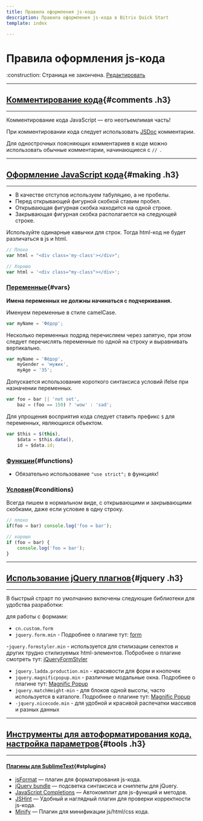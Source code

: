 ```yaml
---
title: Правила оформления js-кода
description: Правила оформления js-кода в Bitrix Quick Start
template: index  

---
```



# Правила оформления js-кода

<div class="tip">
    :construction: Страница не закончена. <a href="https://github.com/pafnuty/bqs-site/blob/dev/storage/pages/code/js.md" class="btn btn-small" target="_blank">Редактировать</a>
</div>

---
## [Комментирование кода](#comments){#comments .h3}
---

Комментирование кода JavaScript — его неотъемлимая часть!

При комментировании кода следует использовать [JSDoc](http://usejsdoc.org/) комментарии.

Для однострочных поясняющих комментариев в коде можно использовать обычные комментарии, начинающиеся с `// `.

---
## [Оформление JavaScript кода](#making){#making .h3}
---

- В качестве отступов используем табуляцию, а не пробелы.
- Перед открывающей фигурной скобкой ставим пробел.
- Открывающая фигурная скобка находится на одной строке.
- Закрывающая фигурная скобка располагается на следующей строке.

Используйте одинарные кавычки для строк. Тогда html-код не будет различаться в js и html.
```js
// Плохо
var html = "<div class='my-class'></div>";

// Хорошо
var html = '<div class="my-class"></div>';
```

### [Переменные](#vars){#vars}


**Имена переменных не должны начинаться с подчеркивания.**

Именуем переменные в стиле camelCase.
```js
var myName = 'Фёдор';
```

Несколько переменных подряд перечисляем через запятую, при этом следует перечислять переменные по одной на строку и выравнивать вертикально.
```js
var myName = 'Фёдор',
    myGender = 'мужик',
    myAge = '35';
```

Допускается использование короткого синтаксиса условий ifelse при назначении переменных.
```js
var foo = bar || 'not set',
    baz = (foo == 150) ? 'wow' : 'sad';
```

Для упрощения восприятия кода следует ставить префикс `$` для переменных, являющихся объектом.
```js
var $this = $(this),
    $data = $this.data(),
    id = $data.id;
```

### [Функции](#functions){#functions}

- Обязательно использование `"use strict";` в функциях!


### [Условия](#conditions){#conditions}

Всегда пишем в нормальном виде, с открывающими и закрывающими скобками, даже если условие в одну строку.
```js
// плохо
if(foo = bar) console.log('foo = bar');

// хорошо
if (foo = bar) {
    console.log('foo = bar');
}
```


---
## [Использование jQuery плагнов](#jquery){#jquery .h3}
---

В быстрый страрт по умолчанию включены следующие библиотеки для удобства разработки:

для работы с формами:
- `cn.custom.form`
- `jquery.form.min` - Подробнее о плагине тут: [form](https://github.com/malsup/form#copyright-and-license)

-`jquery.formstyler.min` - используется для стилизации селектов и других трудно стилизуемых html-элементов. Побробнее о плагине смотреть тут: [jQueryFormStyler](https://github.com/Dimox/jQueryFormStyler) 

- `jquery.ladda.production.min` - красивости для форм и кнопочек
- `jquery.magnificpopup.min` - различные модальные окна. Подробнее о плагине тут: [Magnific Popup](http://dimsemenov.com/plugins/magnific-popup/#build=inline+image+ajax+iframe+gallery+retina+imagezoom+fastclick)
- `jquery.matchHeight-min` - для блоков одной высоты, часто используется в каталоге. Подробнее о плагине тут: [Magnific Popup](http://brm.io/jquery-match-height/)
- `-jquery.nicecode.min` - для удобной и красивой распечатки массивов и разных данных

---
## [Инструменты для автоформатирования кода, настройка параметров](#tools){#tools .h3}
---

#### [Плагины для SublimeText](#stplugins){#stplugins}
- [jsFormat](https://packagecontrol.io/packages/JsFormat) — плагин для форматирования js-кода.
- [jQuery bundle](https://packagecontrol.io/packages/jQuery) — подсветка синтаксиса и сниппеты для jQuery.
- [JavaScript Completions](https://packagecontrol.io/packages/JavaScript%20Completions) — Автокомплит для js-функций и методов.
- [JSHint](https://packagecontrol.io/packages/JSHint) — Удобный и наглядный плагин для проверки корректности js-кода.
- [Minify](https://packagecontrol.io/packages/Minify) — Плагин для минификации js/html/css кода.
